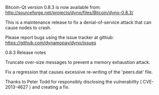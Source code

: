 Bitcoin-Qt version 0.8.3 is now available from:
  http://sourceforge.net/projects/dyno/files/Bitcoin/dyno-0.8.3/

This is a maintenance release to fix a denial-of-service attack that
can cause nodes to crash.

Please report bugs using the issue tracker at github:
  https://github.com/dynamopay/dyno/issues

0.8.3 Release notes

Truncate over-size messages to prevent a memory exhaustion attack.

Fix a regression that causes excessive re-writing of the 'peers.dat' file.


Thanks to Peter Todd for responsibly disclosing the vulnerability
( CVE-2013-4627 ) and creating a fix.
